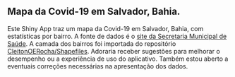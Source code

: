## Mapa da Covid-19 em Salvador, Bahia.

Este Shiny App traz um mapa da Covid-19 em Salvador, Bahia, com estatísticas por bairro.
A fonte de dados é o [site da Secretaria Municipal de Saúde](http://www.saude.salvador.ba.gov.br/covid/indicadorescovid/).
A camada dos bairros foi importada do repositório
[CleitonOERocha/Shapefiles](https://github.com/CleitonOERocha/Shapefiles). Adoraria receber sugestões para melhorar o desempenho ou a experiência de uso do aplicativo. Também estou aberto a eventuais correções necessárias na apresentação dos dados.
